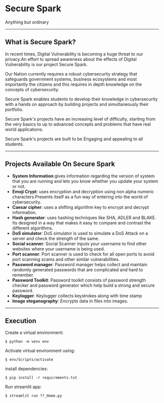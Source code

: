 # Secure Spark

Anything but ordinary
___________________________________________________

## What is Secure Spark?

In recent times, Digital Vulnerability is becoming a huge threat to our privacy.An effort to spread awareness about the effects of Digital Vulnerability is our project Secure Spark.

Our Nation currently requires a robust cybersecurity strategy that safeguards government systems, business ecosystems and most importantly the citizens and this requires in depth knowledge on the concepts of cybersecurity.

Secure Spark enables students to develop their knowledge in cybersecurity with a hands on approach by building projects and simultaneously their portfolio.

Secure Spark's projects have an increasing level of difficulty, starting from the very basics to up to advanced concepts and problems that have real world applications.

Secure Spark's projects are built to be Engaging and appealing to all students.
___________________________________________________

## Projects Available On Secure Spark

- **System Information**:gives information regarding the version of system that you are running and lets you know whether you update your system or not.
- **Emoji Crypt**: uses encryption and decryption using non alpha numeric characters.Presents itself as a fun way of entering into the world of cybersecurity.
- **Caesar cipher**: uses a shifting algorithm key to encrypt and decrypt information.
- **Hash generator**: uses hashing techniques like  SHA, ADLER and BLAKE. Its designed in a way that makes it easy to compare and contrast the different algorithms.
- **DoS simulator**: DoS simulator is used to simulate a DoS Attack on a server and check the strength of the same.
- **Social scanner**: Social Scanner inputs your username to find other websites where your username is being used.
- **Port scanner**: Port scanner is used to check for all open ports to avoid port scanning scams and other similar vulnerabilities.
- **Password manager**: Password manager helps collect and maintain randomly generated passwords that are complicated and hard to remember.
- **Password Toolkit**: Password toolkit consists of password strength checker and password generator which help build a strong and secure password.
- **Keylogger**:  Keylogger collects keystrokes along with time stamp
- **Image steganography**: Encrypts data in files into images.

___________________________________________________

## Execution

Create a virtual environment:

    $ python -m venv env
    
Activate virtual environment using:
    
    $ env/Scripts/activate

install dependencies:

    $ pip install -r requirements.txt
    
Run streamlit app:
    
    $ streamlit run ??_Home.py

